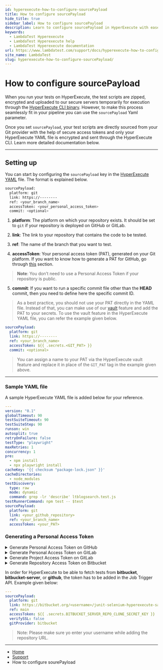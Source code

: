 ```yaml
---
id: hyperexecute-how-to-configure-sourcePayload
title: How to configure sourcePayload
hide_title: true
sidebar_label: How to configure sourcePayload
description: Learn to configure sourcePayload in HyperExecute with ease, allowing secure and direct sourcing of test scripts from your Git provider for seamless testing integration.
keywords:
  - LambdaTest Hyperexecute
  - LambdaTest Hyperexecute help
  - LambdaTest Hyperexecute documentation
url: https://www.lambdatest.com/support/docs/hyperexecute-how-to-configure-sourcePayload/
site_name: LambdaTest
slug: hyperexecute-how-to-configure-sourcePayload/
---
```


<script type="application/ld+json"
      dangerouslySetInnerHTML={{ __html: JSON.stringify({
       "@context": "https://schema.org",
        "@type": "BreadcrumbList",
        "itemListElement": [{
          "@type": "ListItem",
          "position": 1,
          "name": "Home",
          "item": "https://www.lambdatest.com"
        },{
          "@type": "ListItem",
          "position": 2,
          "name": "Support",
          "item": "https://www.lambdatest.com/support/docs/"
        },{
          "@type": "ListItem",
          "position": 3,
          "name": "HyperExecute Concepts",
          "item": "https://www.lambdatest.com/support/docs/hyperexecute-how-to-configure-sourcePayload/"
        }]
      })
    }}
></script>

# How to configure sourcePayload

When you run your tests on HyperExecute, the test scripts are zipped, encrypted and uploaded to our secure servers temporarily for execution through the [HyperExecute CLI binary](/support/docs/hyperexecute-cli-run-tests-on-hyperexecute-grid/). However, to make this process seamlessly fit in your pipeline you can use the `sourcePayload` Yaml parameter.

Once you set `sourcePayload`, your test scripts are directly sourced from your Git provider with the help of secure access tokens and only your HyperExecute YAML file is encrypted and sent through the HyperExecute CLI. Learn more detailed documentation below.

***

## Setting up

You can start by configuring the `sourcePayload` key in the [HyperExecute YAML](/support/docs/deep-dive-into-hyperexecute-yaml/) file. The format is explained below.

```bash
sourcePayload:
  platform: git
  link: https://--------
  ref: <your_branch_name>
  accessToken: <your_personal_access_token>
  commit: <optional>
```

1.  **platform**: The platform on which your repository exists. It should be set to `git` if your repository is deployed on GitHub or GitLab.
    
2.  **link**: The link to your repository that contains the code to be tested.
    
3.  **ref**: The name of the branch that you want to test.
    
4.  **accessToken**: Your personal access token (PAT), generated on your Git platform. If you want to know how to generate a PAT for GitHub, go through [this](https://docs.github.com/en/authentication/keeping-your-account-and-data-secure/managing-your-personal-access-tokens) section.  

> **Note**: You don’t need to use a Personal Access Token if your repository is public. 

5. **commit**: If you want to run a specific commit file other than the **HEAD** commit, then you need to define here the specific commit ID.

> As a best practice, you should not use your PAT directly in the YAML file. Instead of that, you can make use of our [vault](https://www.lambdatest.com/support/docs/hyperexecute-how-to-save-and-manage-secrets/) feature and add the PAT to your secrets. To use the vault feature in the HyperExecute YAML file, you can refer the example given below.

```yaml title="hyperexecute.yaml"
sourcePayload:
  platform: git
  link: https://--------
  ref: <your_branch_name>
  accessToken: ${{ .secrets.<GIT_PAT> }}
  commit: <optional>
```
> You can assign a name to your PAT via the HyperExecute vault feature and replace it in place of the `GIT_PAT` tag in the example given above. 
    
***

### Sample YAML file

A sample HyperExecute YAML file is added below for your reference.

```yaml title="hyperexecute.yaml"
---
version: "0.1"
globalTimeout: 90
testSuiteTimeout: 90
testSuiteStep: 90
runson: win
autosplit: true
retryOnFailure: false
testType: "playwright"
maxRetries: 1
concurrency: 1
pre:
  - npm install
  - npx playwright install
cacheKey: '{{ checksum "package-lock.json" }}'
cacheDirectories:
  - node_modules
testDiscovery:
  type: raw
  mode: dynamic
  command: grep -lr 'describe' ltblogsearch.test.js
testRunnerCommand: npm test -- $test
sourcePayload:
  platform: git
  link: <your_github_repository>
  ref: <your_branch_name>
  accessToken: <your_PAT>
```

### Generating a Personal Access Token

<details>
<summary>Generate Personal Access Token on GitHub</summary>
   You can generate a **PAT** on **GitHub** by following the steps below.

***

1. Log in to your [GitHub](https://github.com/ "https://github.com/") account. You will be redirected to your homepage on GitHub.

    
2. Click on your profile on the top right-hand side corner of your page to access your **Settings**.
  <img loading="lazy" src={require('../assets/images/hyperexecute/cloud/git/1.png').default} alt="Image"  className="doc_img" width="1232" height="534" style={{ width:'800px', height:'auto'}}/>


3. Go to the bottom of the **Settings** page and click on **Developer settings**.
  <img loading="lazy" src={require('../assets/images/hyperexecute/cloud/git/2.png').default} alt="Image"  className="doc_img" width="1232" height="534" style={{ width:'800px', height:'auto'}}/>


4. Click on **Tokens (classic)** to generate your own Personal Access Token.
  <img loading="lazy" src={require('../assets/images/hyperexecute/cloud/git/3a.png').default} alt="Image"  className="doc_img" width="1232" height="534" style={{ width:'800px', height:'auto'}}/>


5. Click on **Generate new token** and select the **classic** or **fine-grained** version as per your choice.
  <img loading="lazy" src={require('../assets/images/hyperexecute/cloud/git/4a.png').default} alt="Image"  className="doc_img" width="1232" height="534" style={{ width:'800px', height:'auto'}}/>


6. Proceed to configuring the PAT and click on **Generate token** to create your Personal Access Token.  

  > **Note**: While configuring your PAT, ensure that the access is given for all keys under `repo`. Moreover, you will also have to give all the accesses for `read` keys.

  <img loading="lazy" src={require('../assets/images/hyperexecute/cloud/git/5.png').default} alt="Image"  className="doc_img" width="1232" height="534" style={{ width:'800px', height:'auto'}}/>


</details>

<details>
<summary>Generate Personal Access Token on GitLab</summary>

1. Navigate to [GitLab Settings](https://gitlab.com/-/profile/personal_access_tokens).
2. Enter **Token name** and add **Expiration date**.
3. **Select the scopes** for the token. Add `read_repository` access to the scope.
4. Click on **Create Personal Access Token**.
5. **Copy and Save** your token securely.

<p align="center">
<img loading="lazy" src={require('../assets/images/tas/how-to-guides/gl-token.gif').default} alt="generating gitlab token" width="1340" height="617" className="doc_img"/>
</p>

</details>

<details>
<summary>Generate Project Access Token on GitLab</summary>

1. Navigate to the project for which you want to create a token.
2. Select **Settings** from the top menu. Choose **Access Tokens** from the left sidebar.
3. Click on **Add new token**. Enter a name for the token.
4. Select the scopes for the token.
5. Select the role for the token, which determines the level of access it has.
6. Click on **Create project access token**.

</details>

<details>
<summary>Generate Repository Access Token on Bitbucket</summary>

We need to follow the 2 steps mentioned below:
1. Need to create the access token for bitbucket repo
2. Need to use bitbucket URL and access token to run the job on HyperExecute

- Create access token for the repository 

Please refer to the following link for generating access tokens if your/your client’s repository is private. This access token will allow HyperExecute to directly fetch the test scripts/Provar tests from bitbucket whenever a Job is triggered.
https://support.atlassian.com/bitbucket-cloud/docs/create-a-repository-access-token/


- Add the token in Job trigger API payload

</details>

In order for HyperExecute to be able to fetch tests from **bitbucket**, **bitbucket-server**, or **github**, the token has to be added in the Job Trigger API. Example given below: 

```yaml
---
sourcePayload:
  platform: git
  link: https://bitbucket.org/<username>/junit-selenium-hyperexecute-sample.git,
  ref: main
  accessToken: ${{ .secrets.BITBUCKET_SERVER_REPO_CLONE_SECRET_KEY }}
  verifySSL: false
  gitProvider: bitbucket
```

> Note: Please make sure yo enter your username while adding the repository URL.


***

<nav aria-label="breadcrumbs">
  <ul className="breadcrumbs">
    <li className="breadcrumbs__item">
      <a className="breadcrumbs__link" target="_self" href="https://www.lambdatest.com">
        Home
      </a>
    </li>
    <li className="breadcrumbs__item">
      <a className="breadcrumbs__link" target="_self" href="https://www.lambdatest.com/support/docs/">
        Support
      </a>
    </li>
    <li className="breadcrumbs__item breadcrumbs__item--active">
      <span className="breadcrumbs__link">
        How to configure sourePayload
      </span>
    </li>
  </ul>
</nav>
